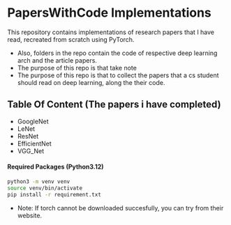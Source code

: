 # PapersWithCode Implementations

This repository contains implementations of research papers that I have read, recreated from scratch using PyTorch.
+ Also, folders in the repo contain the code of respective deep learning arch and the article papers.
+ The purpose of this repo is that take note
+ The purpose of this repo is that to collect the papers that a cs student should read on deep learning, along the their code.

## Table Of Content (The papers i have completed)

+ GoogleNet
+ LeNet
+ ResNet
+ EfficientNet
+ VGG_Net


#### Required Packages (Python3.12)
```bash
python3 -m venv venv
source venv/bin/activate
pip install -r requirement.txt
```
* Note: If torch cannot be downloaded succesfully, you can try from their website.
